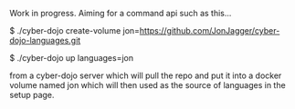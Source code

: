 Work in progress.
Aiming for a command api such as this...

$ ./cyber-dojo create-volume jon=https://github.com/JonJagger/cyber-dojo-languages.git

$ ./cyber-dojo up languages=jon
 
from a cyber-dojo server which will pull the repo and put it into a docker
volume named jon which will then used as the source of languages in the setup 
page.
